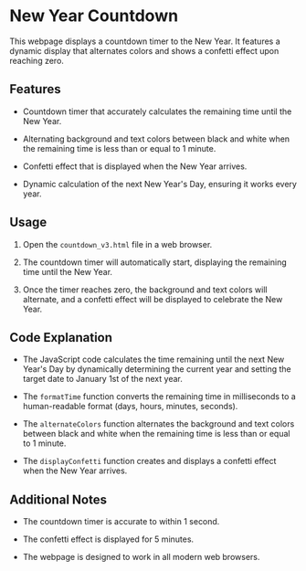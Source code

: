 # New Year Countdown

This webpage displays a countdown timer to the New Year. It features a dynamic display that alternates colors and shows a confetti effect upon reaching zero.

## Features

*   Countdown timer that accurately calculates the remaining time until the New Year.
   
*   Alternating background and text colors between black and white when the remaining time is less than or equal to 1 minute.
   
*   Confetti effect that is displayed when the New Year arrives.
   
*   Dynamic calculation of the next New Year's Day, ensuring it works every year.

## Usage

1.  Open the `countdown_v3.html` file in a web browser.
    
2.  The countdown timer will automatically start, displaying the remaining time until the New Year.
    
3.  Once the timer reaches zero, the background and text colors will alternate, and a confetti effect will be displayed to celebrate the New Year.
    

## Code Explanation

*   The JavaScript code calculates the time remaining until the next New Year's Day by dynamically determining the current year and setting the target date to January 1st of the next year.
   
*   The `formatTime` function converts the remaining time in milliseconds to a human-readable format (days, hours, minutes, seconds).
   
*   The `alternateColors` function alternates the background and text colors between black and white when the remaining time is less than or equal to 1 minute.
   
*   The `displayConfetti` function creates and displays a confetti effect when the New Year arrives.

## Additional Notes

*   The countdown timer is accurate to within 1 second.
   
*   The confetti effect is displayed for 5 minutes.
   
*   The webpage is designed to work in all modern web browsers.
